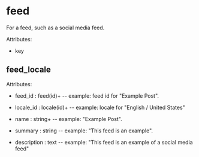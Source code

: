 # feed

For a feed, such as a social media feed.

Attributes:

* key


## feed_locale

Attributes:

* feed_id : feed(id)+ -- example: feed id for "Example Post".

* locale_id : locale(id)+ -- example: locale for "English / United States"

* name : string+ -- example: "Example Post".

* summary : string -- example: "This feed is an example".

* description : text -- example: "This feed is an example of a social media feed"
